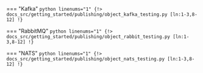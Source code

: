 === "Kafka"
    ```python linenums="1"
    {!> docs_src/getting_started/publishing/object_kafka_testing.py [ln:1-3,8-12] !}
    ```

=== "RabbitMQ"
    ```python linenums="1"
    {!> docs_src/getting_started/publishing/object_rabbit_testing.py [ln:1-3,8-12] !}
    ```

=== "NATS"
    ```python linenums="1"
    {!> docs_src/getting_started/publishing/object_nats_testing.py [ln:1-3,8-12] !}
    ```
